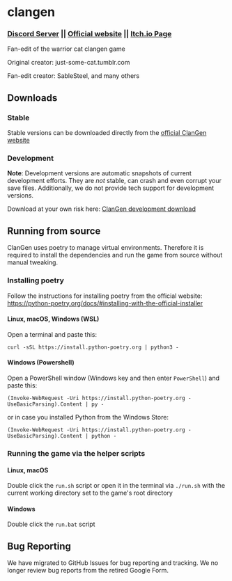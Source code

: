 # clangen

### [Discord Server](https://discord.gg/clangen) || [Official website](https://clangen.io) || [Itch.io Page](https://sablesteel.itch.io/clan-gen-fan-edit)
Fan-edit of the warrior cat clangen game

Original creator: just-some-cat.tumblr.com

Fan-edit creator: SableSteel, and many others

## Downloads
### Stable
Stable versions can be downloaded directly from the [official ClanGen website](https://clangen.io/download)

### Development
**Note**: Development versions are automatic snapshots of current development efforts. They are _not_ stable, can crash and even corrupt your save files.
Additionally, we do not provide tech support for development versions.

Download at your own risk here: [ClanGen development download](https://clangen.io/download-development)

## Running from source
ClanGen uses poetry to manage virtual environments. Therefore it is required to install the dependencies and run the game from source without manual tweaking.

### Installing poetry
Follow the instructions for installing poetry from the official website: https://python-poetry.org/docs/#installing-with-the-official-installer

#### Linux, macOS, Windows (WSL)
Open a terminal and paste this:
```
curl -sSL https://install.python-poetry.org | python3 -
```

#### Windows (Powershell)
Open a PowerShell window (Windows key and then enter `PowerShell`) and paste this:
```
(Invoke-WebRequest -Uri https://install.python-poetry.org -UseBasicParsing).Content | py -
```
or in case you installed Python from the Windows Store:
```
(Invoke-WebRequest -Uri https://install.python-poetry.org -UseBasicParsing).Content | python -
```

### Running the game via the helper scripts
#### Linux, macOS
Double click the `run.sh` script or open it in the terminal via `./run.sh` with the current working directory set to the game's root directory

#### Windows
Double click the `run.bat` script

## Bug Reporting
We have migrated to GitHub Issues for bug reporting and tracking. We no longer review bug reports from the retired Google Form.
